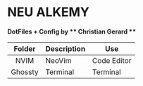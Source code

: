 # NEU ALKEMY
__DotFiles + Config by ** Christian Gerard **__


| Folder | Description | Use |
|:-----------:|:-----------|-----------|
| NVIM | NeoVim | Code Editor |
| Ghossty | Terminal | Terminal |
